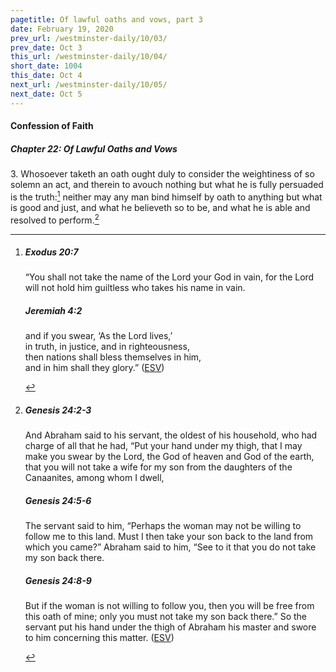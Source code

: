 ```yaml
---
pagetitle: Of lawful oaths and vows, part 3
date: February 19, 2020
prev_url: /westminster-daily/10/03/
prev_date: Oct 3
this_url: /westminster-daily/10/04/
short_date: 1004
this_date: Oct 4
next_url: /westminster-daily/10/05/
next_date: Oct 5
---
```


#### Confession of Faith

##### Chapter 22: Of Lawful Oaths and Vows

3\. Whosoever taketh an oath ought duly to consider the weightiness of so solemn an act, and therein to avouch nothing but what he is fully persuaded is the truth:[^fnref:wcf1] neither may any man bind himself by oath to anything but what is good and just, and what he believeth so to be, and what he is able and resolved to perform.[^fnref:wcf2]

[^fnref:wcf1]: <div class="esv"><h5>Exodus 20:7</h5> <div class="esv-text"><p id="p02020007.01-1">&#8220;You shall not take the name of the <span class="small-caps">Lord</span> your God in vain, for the <span class="small-caps">Lord</span> will not hold him guiltless who takes his name in vain.</p> </div><h5>Jeremiah 4:2</h5> <div class="esv-text"><div class="block-indent"> <p class="line-group" id="p24004002.01-2">and if you swear, &#8216;As the <span class="small-caps">Lord</span> lives,&#8217;<br /> <span class="indent"></span>in truth, in justice, and in righteousness,<br /> then nations shall bless themselves in him,<br /> <span class="indent"></span>and in him shall they glory.&#8221;  (<a href="http://www.esv.org" class="copyright">ESV</a>)</p> </div> </div> </div>

[^fnref:wcf2]: <div class="esv"><h5>Genesis 24:2-3</h5> <div class="esv-text"><p id="p01024002.01-1">And Abraham said to his servant, the oldest of his household, who had charge of all that he had, &#8220;Put your hand under my thigh, that I may make you swear by the <span class="small-caps">Lord</span>, the God of heaven and God of the earth, that you will not take a wife for my son from the daughters of the Canaanites, among whom I dwell,</p> </div><h5>Genesis 24:5-6</h5> <div class="esv-text"><p id="p01024005.01-2">The servant said to him, &#8220;Perhaps the woman may not be willing to follow me to this land. Must I then take your son back to the land from which you came?&#8221; Abraham said to him, &#8220;See to it that you do not take my son back there.</p> </div><h5>Genesis 24:8-9</h5> <div class="esv-text"><p id="p01024008.01-3">But if the woman is not willing to follow you, then you will be free from this oath of mine; only you must not take my son back there.&#8221; So the servant put his hand under the thigh of Abraham his master and swore to him concerning this matter.  (<a href="http://www.esv.org" class="copyright">ESV</a>)</p> </div> </div>

